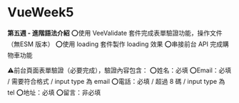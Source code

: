 # VueWeek5
<strong>第五週 - 進階語法介紹</strong>
⭕使用 VeeValidate 套件完成表單驗證功能，操作文件（無ESM 版本）
⭕使用 loading 套件製作 loading 效果
⭕串接前台 API 完成購物車功能

⚠前台頁面表單驗證（必要完成），驗證內容包含：
⭕姓名：必填
⭕Email：必填 / 需要符合格式 / input type 為 email
⭕電話：必填 / 超過 8 碼 / input type 為 tel
⭕地址：必填
⭕留言：非必填
